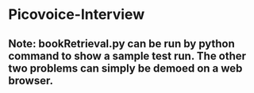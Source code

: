 # Picovoice-Interview

<h2> Note: bookRetrieval.py can be run by python command to show a sample test run. The other two problems can simply be demoed on a web browser. </h2>
